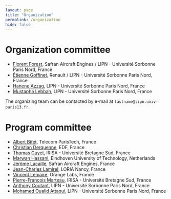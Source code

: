 ```yaml
---
layout: page
title: "Organization"
permalink: /organization
hide: false
---
```


# Organization committee

* [Florent Forest](http://florentfo.rest), Safran Aircraft Engines / LIPN - Université Sorbonne Paris Nord, France
* [Étienne Goffinet](http://etiennegoffi.net), Renault / LIPN - Université Sorbonne Paris Nord, France
* [Hanene Azzag](https://sites.google.com/site/haneneazzag), LIPN - Université Sorbonne Paris Nord, France
* [Mustapha Lebbah](https://lipn.univ-paris13.fr/~lebbah), LIPN - Université Sorbonne Paris Nord, France

The organizing team can be contacted by e-mail at `lastname@lipn.univ-paris13.fr`.

# Program committee

* [Albert Bifet](http://albertbifet.com/), Telecom ParisTech, France
* [Christian Derquenne](https://www.researchgate.net/profile/Christian_Derquenne), EDF, France
* [Thomas Guyet](http://people.irisa.fr/Thomas.Guyet/), IRISA - Université Bretagne Sud, France
* [Marwan Hassani](https://www.win.tue.nl/~mhassani), Eindhoven University of Technology, Netherlands
* [Jérôme Lacaille](https://www.researchgate.net/profile/Jerome_Lacaille), Safran Aircraft Engines, France
* [Jean-Charles Lamirel](https://www.researchgate.net/profile/J-C_Lamirel), LORIA Nancy, France
* [Vincent Lemaire](http://www.vincentlemaire-labs.fr/), Orange Labs, France
* [Pierre-François Marteau](https://people.irisa.fr/Pierre-Francois.Marteau/), IRISA - Université Bretagne Sud, France
* [Anthony Coutant](http://anthonycoutant.me), LIPN - Université Sorbonne Paris Nord, France
* [Mohamed Oualid Attaoui](https://www.researchgate.net/profile/Attaoui_Oualid), LIPN - Université Sorbonne Paris Nord, France
